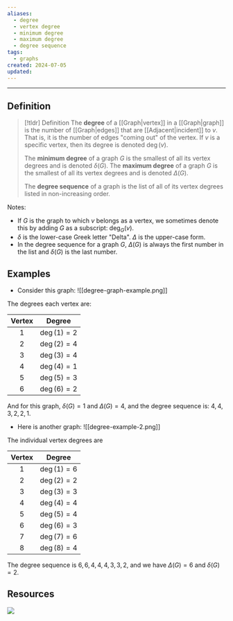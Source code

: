 ```yaml
---
aliases:
  - degree
  - vertex degree
  - minimum degree
  - maximum degree
  - degree sequence
tags:
  - graphs
created: 2024-07-05
updated:
---
```

---
## Definition 

> [!tldr] Definition
> The **degree** of a [[Graph|vertex]] in a [[Graph|graph]] is the number of [[Graph|edges]] that are [[Adjacent|incident]] to $v$. That is, it is the number of edges "coming out" of the vertex. If $v$ is a specific vertex, then its degree is denoted $\deg(v)$.
> 
> The **minimum degree** of a graph $G$ is the smallest of all its vertex degrees and is denoted $\delta(G)$. The **maximum degree** of a graph $G$ is the smallest of all its vertex degrees and is denoted $\Delta(G)$.
> 
> The **degree sequence** of a graph is the list of all of its vertex degrees listed in non-increasing order. 



Notes: 
- If $G$ is the graph to which $v$ belongs as a vertex, we sometimes denote this by adding $G$ as a subscript: $\deg_G(v)$. 
- $\delta$ is the lower-case Greek letter "Delta". $\Delta$ is the upper-case form. 
- In the degree sequence for a graph $G$, $\Delta(G)$ is always the first number in the list and $\delta(G)$ is the last number. 

## Examples 

- Consider this graph: 
![[degree-graph-example.png]]

The degrees each vertex are: 

| Vertex |    Degree     |
| :----: | :-----------: |
|   1    | $\deg(1) = 2$ |
|   2    | $\deg(2) = 4$ |
|   3    | $\deg(3) = 4$ |
|   4    | $\deg(4) = 1$ |
|   5    | $\deg(5) = 3$ |
|   6    | $\deg(6) = 2$ |
And for this graph, $\delta(G) = 1$ and $\Delta(G) = 4$, and the degree sequence is: $4,4,3,2,2,1$. 

- Here is another graph: 
![[degree-example-2.png]]

The individual vertex degrees are 

| Vertex |    Degree     |
| :----: | :-----------: |
|   1    | $\deg(1) = 6$ |
|   2    | $\deg(2) = 2$ |
|   3    | $\deg(3) = 3$ |
|   4    | $\deg(4) = 4$ |
|   5    | $\deg(5) = 4$ |
|   6    | $\deg(6) = 3$ |
|   7    | $\deg(7) = 6$ |
|   8    | $\deg(8) = 4$ |
The degree sequence is $6,6,4,4,4,3,3,2$, and we have $\Delta(G) = 6$ and $\delta(G) = 2$. 

## Resources 

![](https://www.youtube.com/watch?v=C4s5j2-Hos4)